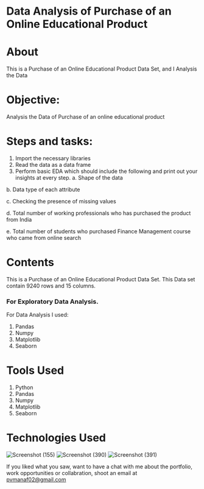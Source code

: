 
# Data Analysis of Purchase of an Online Educational Product
 


# About

This is a Purchase of an Online Educational Product Data Set, and I Analysis the Data

# Objective: 
Analysis the Data of Purchase of an online educational product
# Steps and tasks:
1. Import the necessary libraries
2. Read the data as a data frame
3. Perform basic EDA which should include the following and print out your insights at every step.
a. Shape of the data

b. Data type of each attribute

c. Checking the presence of missing values

d. Total number of working professionals who has purchased the product from India

e. Total number of students who purchased Finance Management course who came from online search


# Contents
This is a Purchase of an Online Educational Product Data Set. This Data set contain 9240 rows and 15 columns.

### For Exploratory Data Analysis.

For Data Analysis I used:
1. Pandas
2. Numpy
3. Matplotlib
4. Seaborn


# Tools Used

1) Python
2) Pandas
3) Numpy
4) Matplotlib
5) Seaborn





# Technologies Used
![Screenshot (155)](https://user-images.githubusercontent.com/84491967/139635128-5ac86cca-3de3-483e-9ba2-d0de52da5e49.png)
![Screenshot (390)](https://user-images.githubusercontent.com/84491967/146012601-1299d211-c83b-4459-a43b-1e9fb10b320f.png)
![Screenshot (391)](https://user-images.githubusercontent.com/84491967/146012677-6c652709-d2cc-4b43-b349-4312317757f7.png)

If you liked what you saw, want to have a chat with me about the portfolio, work opportunities or collabration, shoot an email at pvmanaf02@gmail.com
